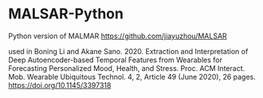 # MALSAR-Python
Python version of MALMAR https://github.com/jiayuzhou/MALSAR

used in
Boning Li and Akane Sano. 2020. 
Extraction and Interpretation of Deep Autoencoder-based Temporal Features from Wearables for Forecasting Personalized Mood, Health, and Stress. 
Proc. ACM Interact. Mob. Wearable Ubiquitous Technol. 4, 2, Article 49 (June 2020), 26 pages. https://doi.org/10.1145/3397318

